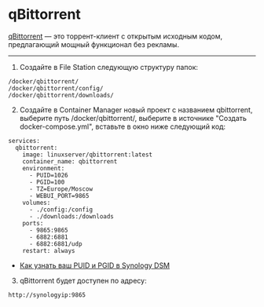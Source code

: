 # qBittorrent

[qBittorrent](https://github.com/qbittorrent/qBittorrent) — это торрент-клиент с открытым исходным кодом, предлагающий мощный функционал без рекламы.

---

1. Создайте в File Station следующую структуру папок:

```
/docker/qbittorrent/
/docker/qbittorrent/config/
/docker/qbittorrent/downloads/
```

2. Создайте в Container Manager новый проект с названием qbittorrent, выберите путь /docker/qbittorrent/, выберите в источнике "Создать docker-compose.yml", вставьте в окно ниже следующий код:

```
services:
  qbittorrent:
    image: linuxserver/qbittorrent:latest
    container_name: qbittorrent
    environment:
      - PUID=1026
      - PGID=100
      - TZ=Europe/Moscow
      - WEBUI_PORT=9865
    volumes:
      - ./config:/config
      - ./downloads:/downloads
    ports:
      - 9865:9865
      - 6882:6881
      - 6882:6881/udp
    restart: always
```
* [Как узнать ваш PUID и PGID в Synology DSM](https://github.com/avenom/synology-docker-compose#puid)

3. qBittorrent будет доступен по адресу:

```
http://synologyip:9865
```